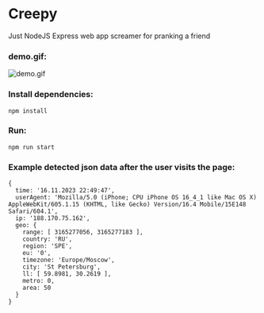 # Creepy

Just NodeJS Express web app screamer for pranking a friend

### demo.gif:
![demo.gif](https://github.com/michael-bill/creepy/blob/main/demo.gif)

### Install dependencies:
```
npm install
```

### Run:
```
npm run start
```

### Example detected json data after the user visits the page:
```
{
  time: '16.11.2023 22:49:47',
  userAgent: 'Mozilla/5.0 (iPhone; CPU iPhone OS 16_4_1 like Mac OS X) AppleWebKit/605.1.15 (KHTML, like Gecko) Version/16.4 Mobile/15E148 Safari/604.1',
  ip: '188.170.75.162',
  geo: {
    range: [ 3165277056, 3165277183 ],
    country: 'RU',
    region: 'SPE',
    eu: '0',
    timezone: 'Europe/Moscow',
    city: 'St Petersburg',
    ll: [ 59.8981, 30.2619 ],
    metro: 0,
    area: 50
  }
}
```